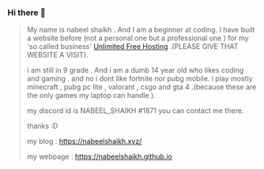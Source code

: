 ### Hi there 👋

<!--
**nabeelshaikh7/nabeelshaikh7** is a ✨ _special_ ✨ repository because its `README.md` (this file) appears on your GitHub profile.

Here are some ideas to get you started:

- 🔭 I’m currently working on ...
- 🌱 I’m currently learning ...
- 👯 I’m looking to collaborate on ...
- 🤔 I’m looking for help with ...
- 💬 Ask me about ...
- 📫 How to reach me: ...
- 😄 Pronouns: ...
- ⚡ Fun fact: ...
-->

> My name is nabeel shaikh . And I am a beginner at coding. I have built a website before (not a personal one but a professional one ) 
> for my 'so called business' [Unlimited Free Hosting](https://unlimitedfreehosting.cf) .(PLEASE GIVE THAT WEBSITE A VISIT). 
>
>i am still in 9 grade . And i am a dumb 14 year old who likes coding and gaming . and no i dont like fortnite nor pubg mobile.
>i play mostly minecraft , pubg pc lite , valorant , csgo and gta 4 .(because these are the only games my laptop can handle ).
>
>my discord id is NABEEL_SHAIKH #1871
>you can contact me there.
>
>thanks :D
>
>my blog : https://nabeelshaikh.xyz/
>
>my webpage : https://nabeelshaikh.github.io



